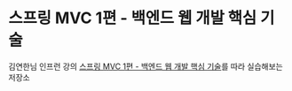 # 스프링 MVC 1편 - 백엔드 웹 개발 핵심 기술

김연한님 인프런 강의 [스프링 MVC 1편 - 백엔드 웹 개발 핵심 기술](https://www.inflearn.com/course/%EC%8A%A4%ED%94%84%EB%A7%81-mvc-1/dashboard)를 따라 실습해보는 저장소
